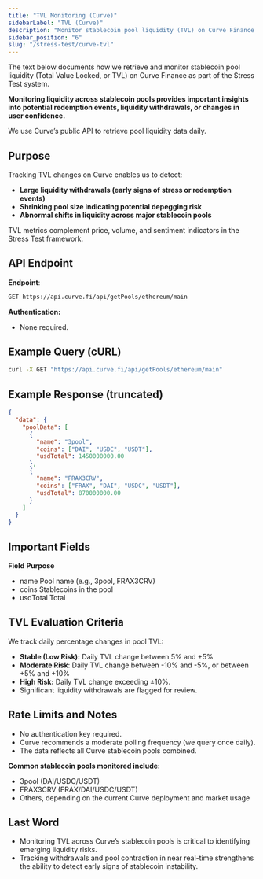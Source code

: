 ```yaml
---
title: "TVL Monitoring (Curve)"
sidebarLabel: "TVL (Curve)"
description: "Monitor stablecoin pool liquidity (TVL) on Curve Finance using Curve's public API as part of the Stress Test framework."
sidebar_position: "6"
slug: "/stress-test/curve-tvl"
---
```

The text below documents how we retrieve and monitor stablecoin pool liquidity (Total Value Locked, or TVL) on Curve Finance as part of the Stress Test system.

**Monitoring liquidity across stablecoin pools provides important insights into potential redemption events, liquidity withdrawals, or changes in user confidence.**

We use Curve’s public API to retrieve pool liquidity data daily.

## Purpose

Tracking TVL changes on Curve enables us to detect:

- **Large liquidity withdrawals (early signs of stress or redemption events)**
- **Shrinking pool size indicating potential depegging risk**
- **Abnormal shifts in liquidity across major stablecoin pools**

TVL metrics complement price, volume, and sentiment indicators in the Stress Test framework.

## API Endpoint

**Endpoint**:

```bash
GET https://api.curve.fi/api/getPools/ethereum/main
```

**Authentication:**

- None required.

## Example Query (cURL)

```bash
curl -X GET "https://api.curve.fi/api/getPools/ethereum/main"
```

## Example Response (truncated)

```json
{
  "data": {
    "poolData": [
      {
        "name": "3pool",
        "coins": ["DAI", "USDC", "USDT"],
        "usdTotal": 1450000000.00
      },
      {
        "name": "FRAX3CRV",
        "coins": ["FRAX", "DAI", "USDC", "USDT"],
        "usdTotal": 870000000.00
      }
    ]
  }
}
```

## Important Fields

**Field**	**Purpose**

- name	    Pool name (e.g., 3pool, FRAX3CRV)
- coins	    Stablecoins in the pool
- usdTotal	Total

## TVL Evaluation Criteria

We track daily percentage changes in pool TVL:

- **Stable (Low Risk):** Daily TVL change between 5% and \+5%
- **Moderate Risk**: Daily TVL change between -10% and -5%, or between \+5% and \+10%
- **High Risk:** Daily TVL change exceeding ±10%.
- Significant liquidity withdrawals are flagged for review.

## Rate Limits and Notes

- No authentication key required.
- Curve recommends a moderate polling frequency (we query once daily).
- The data reflects all Curve stablecoin pools combined.

**Common stablecoin pools monitored include:**

- 3pool (DAI/USDC/USDT)
- FRAX3CRV (FRAX/DAI/USDC/USDT)
- Others, depending on the current Curve deployment and market usage

## Last Word

- Monitoring TVL across Curve’s stablecoin pools is critical to identifying emerging liquidity risks.
- Tracking withdrawals and pool contraction in near real-time strengthens the ability to detect early signs of stablecoin instability.